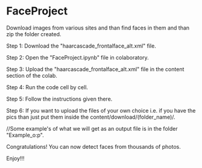 # FaceProject
Download images from various sites and than find faces in them and than zip the folder created.

Step 1: Download the "haarcascade_frontalface_alt.xml" file.

Step 2: Open the "FaceProject.ipynb" file in colaboratory.

Step 3: Upload the "haarcascade_frontalface_alt.xml" file in the content section of the colab.

Step 4: Run the code cell by cell.

Step 5: Follow the instructions given there. 

Step 6: If you want to upload the files of your own choice i.e. if you have the pics than just put them inside the content/download/(folder_name)/. 

//Some example's of what we will get as an output file is in the folder "Example_o:p".

Congratulations! You can now detect faces from thousands of photos.

Enjoy!!!
